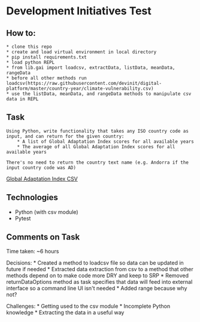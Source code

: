 # Development Initiatives Test

## How to:
	* clone this repo
	* create and load virtual environment in local directory
	* pip install requirements.txt
	* load python REPL
	* from lib.gai import loadcsv, extractData, listData, meanData, rangeData
	* before all other methods run loadcsv(https://raw.githubusercontent.com/devinit/digital-platform/master/country-year/climate-vulnerability.csv)
	* use the listData, meanData, and rangeData methods to manipulate csv data in REPL

## Task

```
Using Python, write functionality that takes any ISO country code as input, and can return for the given country:
	* A list of Global Adaptation Index scores for all available years
	* The average of all Global Adaptation Index scores for all available years

There's no need to return the country text name (e.g. Andorra if the input country code was AD)
```

[Global Adaptation Index CSV](https://github.com/devinit/digital-platform/blob/master/country-year/climate-vulnerability.csv "GAI CSV")

## Technologies

* Python (with csv module)
* Pytest

## Comments on Task

Time taken: ~6 hours

Decisions:
	* Created a method to loadcsv file so data can be updated in future if needed
	* Extracted data extraction from csv to a method that other methods depend on to make code more DRY and keep to SRP
	* Removed returnDataOptions method as task specifies that data will feed into external interface so a command line UI isn't needed
	* Added range because why not?


Challenges:
	* Getting used to the csv module
	* Incomplete Python knowledge
	* Extracting the data in a useful way
